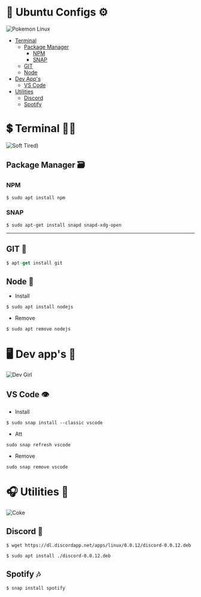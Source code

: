 # 🐧 Ubuntu Configs ⚙️

![Pokemon Linux](https://i.gifer.com/1AoL.gif)

- [Terminal](#💲-Terminal-🏴‍☠️)
  - [Package Manager](#Package-Manager) 
    - [NPM](#npm)
    - [SNAP](#snap)
  - [GIT](#git-🔗)
  - [Node](#Node-🥝)
- [Dev App's](#🖥-Dev-app's-📃)
  - [VS Code](#VS-Code-👁️)
- [Utilities](#-🎧-Utilities-🎲)
  - [Discord](#Discord-👺)
  - [Spotify ](#Spotify-🎶)

# 💲 Terminal 🏴‍☠️

![Soft Tired](https://data.whicdn.com/images/325724253/original.gif))

## Package Manager 🗃

### NPM

```
$ sudo apt install npm
```

### SNAP

```
$ sudo apt-get install snapd snapd-xdg-open
```

<hr>

## GIT 🔗

```js
$ apt-get install git
```

## Node 🥝

- Install

```
$ sudo apt install nodejs
```

- Remove

```
$ sudo apt remove nodejs
```

# 🖥 Dev app's 📃

![Dev Girl](https://steamuserimages-a.akamaihd.net/ugc/90470964761468233/EBE96184DD5BD1AFD12E7550B87CE0E24D9772AB/)


## VS Code 👁️

- Install

```
$ sudo snap install --classic vscode
```

- Att

```
sudo snap refresh vscode
```

- Remove

```
sudo snap remove vscode
```

# 🎧 Utilities 🎲

![Coke](https://static.tumblr.com/c7d92aa4aa7ee45c01aab1de252875ff/ulxonxw/bmnomc2jy/tumblr_static_tumblr_static_bg6546zyo3s4gks4ww8k00w4g_focused_v3.gif)

## Discord 👺

```
$ wget https://dl.discordapp.net/apps/linux/0.0.12/discord-0.0.12.deb
```

```
$ sudo apt install ./discord-0.0.12.deb

```

## Spotify 🎶

```
$ snap install spotify
```